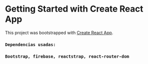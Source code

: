 # Getting Started with Create React App

This project was bootstrapped with [Create React App](https://github.com/facebook/create-react-app).


### `Dependencias usadas:`
### `Bootstrap, firebase, reactstrap, react-router-dom`

